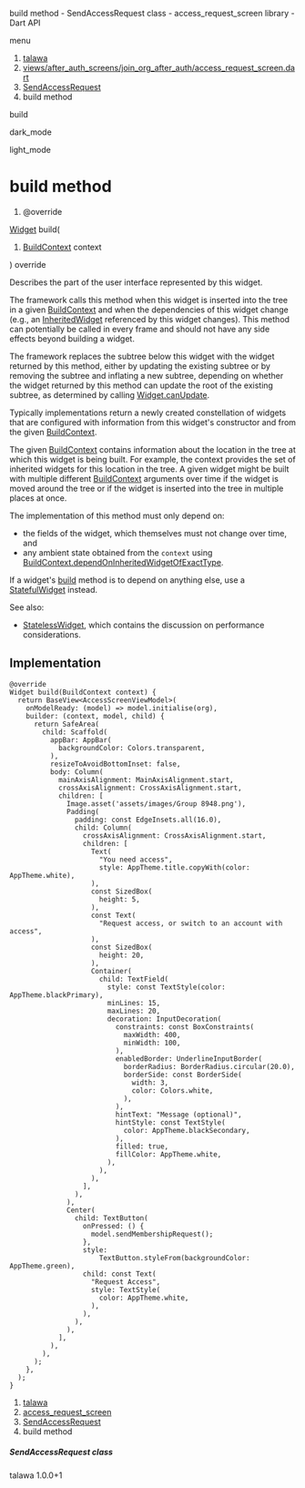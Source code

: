 




build method - SendAccessRequest class - access\_request\_screen library - Dart API







menu

1. [talawa](../../index.html)
2. [views/after\_auth\_screens/join\_org\_after\_auth/access\_request\_screen.dart](../../views_after_auth_screens_join_org_after_auth_access_request_screen/views_after_auth_screens_join_org_after_auth_access_request_screen-library.html)
3. [SendAccessRequest](../../views_after_auth_screens_join_org_after_auth_access_request_screen/SendAccessRequest-class.html)
4. build method

build


dark\_mode

light\_mode




# build method


1. @override

[Widget](https://api.flutter.dev/flutter/widgets/Widget-class.html)
build(

1. [BuildContext](https://api.flutter.dev/flutter/widgets/BuildContext-class.html) context

)
override

Describes the part of the user interface represented by this widget.

The framework calls this method when this widget is inserted into the tree
in a given [BuildContext](https://api.flutter.dev/flutter/widgets/BuildContext-class.html) and when the dependencies of this widget change
(e.g., an [InheritedWidget](https://api.flutter.dev/flutter/widgets/InheritedWidget-class.html) referenced by this widget changes). This
method can potentially be called in every frame and should not have any side
effects beyond building a widget.

The framework replaces the subtree below this widget with the widget
returned by this method, either by updating the existing subtree or by
removing the subtree and inflating a new subtree, depending on whether the
widget returned by this method can update the root of the existing
subtree, as determined by calling [Widget.canUpdate](https://api.flutter.dev/flutter/widgets/Widget/canUpdate.html).

Typically implementations return a newly created constellation of widgets
that are configured with information from this widget's constructor and
from the given [BuildContext](https://api.flutter.dev/flutter/widgets/BuildContext-class.html).

The given [BuildContext](https://api.flutter.dev/flutter/widgets/BuildContext-class.html) contains information about the location in the
tree at which this widget is being built. For example, the context
provides the set of inherited widgets for this location in the tree. A
given widget might be built with multiple different [BuildContext](https://api.flutter.dev/flutter/widgets/BuildContext-class.html)
arguments over time if the widget is moved around the tree or if the
widget is inserted into the tree in multiple places at once.

The implementation of this method must only depend on:

* the fields of the widget, which themselves must not change over time,
  and
* any ambient state obtained from the `context` using
  [BuildContext.dependOnInheritedWidgetOfExactType](https://api.flutter.dev/flutter/widgets/BuildContext/dependOnInheritedWidgetOfExactType.html).

If a widget's [build](../../views_after_auth_screens_join_org_after_auth_access_request_screen/SendAccessRequest/build.html) method is to depend on anything else, use a
[StatefulWidget](https://api.flutter.dev/flutter/widgets/StatefulWidget-class.html) instead.

See also:

* [StatelessWidget](https://api.flutter.dev/flutter/widgets/StatelessWidget-class.html), which contains the discussion on performance considerations.

## Implementation

```
@override
Widget build(BuildContext context) {
  return BaseView<AccessScreenViewModel>(
    onModelReady: (model) => model.initialise(org),
    builder: (context, model, child) {
      return SafeArea(
        child: Scaffold(
          appBar: AppBar(
            backgroundColor: Colors.transparent,
          ),
          resizeToAvoidBottomInset: false,
          body: Column(
            mainAxisAlignment: MainAxisAlignment.start,
            crossAxisAlignment: CrossAxisAlignment.start,
            children: [
              Image.asset('assets/images/Group 8948.png'),
              Padding(
                padding: const EdgeInsets.all(16.0),
                child: Column(
                  crossAxisAlignment: CrossAxisAlignment.start,
                  children: [
                    Text(
                      "You need access",
                      style: AppTheme.title.copyWith(color: AppTheme.white),
                    ),
                    const SizedBox(
                      height: 5,
                    ),
                    const Text(
                      "Request access, or switch to an account with access",
                    ),
                    const SizedBox(
                      height: 20,
                    ),
                    Container(
                      child: TextField(
                        style: const TextStyle(color: AppTheme.blackPrimary),
                        minLines: 15,
                        maxLines: 20,
                        decoration: InputDecoration(
                          constraints: const BoxConstraints(
                            maxWidth: 400,
                            minWidth: 100,
                          ),
                          enabledBorder: UnderlineInputBorder(
                            borderRadius: BorderRadius.circular(20.0),
                            borderSide: const BorderSide(
                              width: 3,
                              color: Colors.white,
                            ),
                          ),
                          hintText: "Message (optional)",
                          hintStyle: const TextStyle(
                            color: AppTheme.blackSecondary,
                          ),
                          filled: true,
                          fillColor: AppTheme.white,
                        ),
                      ),
                    ),
                  ],
                ),
              ),
              Center(
                child: TextButton(
                  onPressed: () {
                    model.sendMembershipRequest();
                  },
                  style:
                      TextButton.styleFrom(backgroundColor: AppTheme.green),
                  child: const Text(
                    "Request Access",
                    style: TextStyle(
                      color: AppTheme.white,
                    ),
                  ),
                ),
              ),
            ],
          ),
        ),
      );
    },
  );
}
```

 


1. [talawa](../../index.html)
2. [access\_request\_screen](../../views_after_auth_screens_join_org_after_auth_access_request_screen/views_after_auth_screens_join_org_after_auth_access_request_screen-library.html)
3. [SendAccessRequest](../../views_after_auth_screens_join_org_after_auth_access_request_screen/SendAccessRequest-class.html)
4. build method

##### SendAccessRequest class





talawa
1.0.0+1






